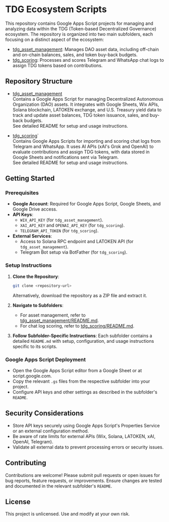 # TDG Ecosystem Scripts

This repository contains Google Apps Script projects for managing and analyzing data within the TDG (Token-based Decentralized Governance) ecosystem. The repository is organized into two main subfolders, each focusing on a distinct aspect of the ecosystem:

- [tdg_asset_management](./tdg_asset_management): Manages DAO asset data, including off-chain and on-chain balances, sales, and token buy-back budgets.
- [tdg_scoring](./tdg_scoring): Processes and scores Telegram and WhatsApp chat logs to assign TDG tokens based on contributions.

## Repository Structure

- [tdg_asset_management](./tdg_asset_management)\
  Contains a Google Apps Script for managing Decentralized Autonomous Organization (DAO) assets. It integrates with Google Sheets, Wix APIs, Solana blockchain, LATOKEN exchange, and U.S. Treasury yield data to track and update asset balances, TDG token issuance, sales, and buy-back budgets.\
  See detailed README for setup and usage instructions.

- [tdg_scoring](./tdg_scoring)`\
  Contains Google Apps Scripts for importing and scoring chat logs from Telegram and WhatsApp. It uses AI APIs (xAI's Grok and OpenAI) to evaluate contributions and assign TDG tokens, with data stored in Google Sheets and notifications sent via Telegram.\
  See detailed README for setup and usage instructions.

## Getting Started

### Prerequisites

- **Google Account**: Required for Google Apps Script, Google Sheets, and Google Drive access.
- **API Keys**:
  - `WIX_API_KEY` (for `tdg_asset_management`).
  - `XAI_API_KEY` and `OPENAI_API_KEY` (for `tdg_scoring`).
  - `TELEGRAM_API_TOKEN` (for `tdg_scoring`).
- **External Services**:
  - Access to Solana RPC endpoint and LATOKEN API (for `tdg_asset_management`).
  - Telegram Bot setup via BotFather (for `tdg_scoring`).

### Setup Instructions

1. **Clone the Repository**:

   ```bash
   git clone <repository-url>
   ```

   Alternatively, download the repository as a ZIP file and extract it.

2. **Navigate to Subfolders**:

   - For asset management, refer to [tdg_asset_management/README.md](./tdg_asset_management/README.md).
   - For chat log scoring, refer to [tdg_scoring/README.md](./tdg_scoring/README.md).

3. **Follow Subfolder-Specific Instructions**: Each subfolder contains a detailed `README.md` with setup, configuration, and usage instructions specific to its scripts.

### Google Apps Script Deployment

- Open the Google Apps Script editor from a Google Sheet or at script.google.com.
- Copy the relevant `.gs` files from the respective subfolder into your project.
- Configure API keys and other settings as described in the subfolder's `README`.

## Security Considerations

- Store API keys securely using Google Apps Script's Properties Service or an external configuration method.
- Be aware of rate limits for external APIs (Wix, Solana, LATOKEN, xAI, OpenAI, Telegram).
- Validate all external data to prevent processing errors or security issues.

## Contributing

Contributions are welcome! Please submit pull requests or open issues for bug reports, feature requests, or improvements. Ensure changes are tested and documented in the relevant subfolder's `README`.

## License

This project is unlicensed. Use and modify at your own risk.